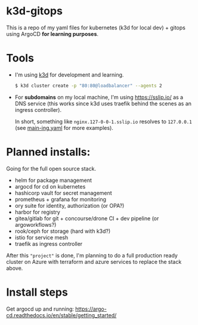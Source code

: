 # k3d-gitops

This is a repo of my yaml files for kubernetes (k3d for local dev) + gitops using ArgoCD **for learning purposes**.

# Tools

- I'm using [k3d](https://k3d.io) for development and learning.

  ```sh
  $ k3d cluster create -p "80:80@loadbalancer" --agents 2
  ```

- For **subdomains** on my local machine, I'm using https://sslip.io/ as a DNS service (this works since k3d uses traefik behind the scenes as an ingress controller).

  In short, something like `nginx.127-0-0-1.sslip.io` resolves to `127.0.0.1` (see [main-ing.yaml](./main-ing.yaml) for more examples).

# Planned installs:

Going for the full open source stack.

- helm for package management
- argocd for cd on kubernetes
- hashicorp vault for secret management
- prometheus + grafana for monitoring
- ory suite for identity, authorization (or OPA?) 
- harbor for registry
- gitea/gitlab for git + concourse/drone CI + dev pipeline (or argoworkflows?)
- rook/ceph for storage (hard with k3d?)
- istio for service mesh
- traefik as ingress controller

After this `"project"` is done, I'm planning to do a full production ready cluster on Azure with terraform and azure services to replace the stack above.

# Install steps

Get argocd up and running: https://argo-cd.readthedocs.io/en/stable/getting_started/
